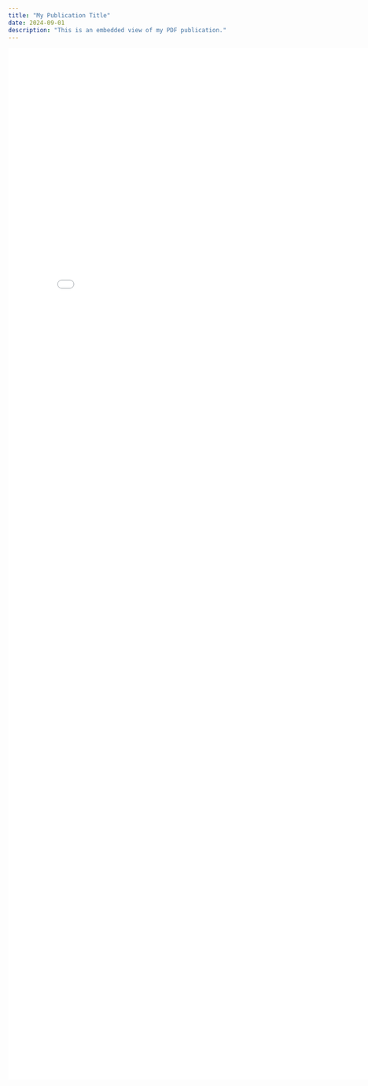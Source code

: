 ```yaml
---
title: "My Publication Title"
date: 2024-09-01
description: "This is an embedded view of my PDF publication."
---
```


<embed src="/_CV/files/MashUp_DB_DSAI" width="800px" height="2100px" />
